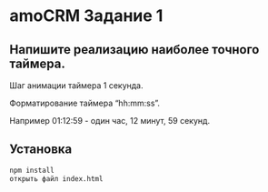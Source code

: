 # amoCRM Задание 1

## Напишите реализацию наиболее точного таймера.

Шаг анимации таймера 1 секунда.

Форматирование таймера “hh:mm:ss”.

Например 01:12:59 - один час, 12 минут, 59 секунд.

## Установка

```sh
npm install
открыть файл index.html
```
